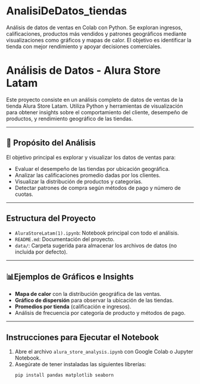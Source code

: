 # AnalisiDeDatos_tiendas
Análisis de datos de ventas en Colab con Python. Se exploran ingresos, calificaciones, productos más vendidos y patrones geográficos mediante visualizaciones como gráficos y mapas de calor. El objetivo es identificar la tienda con mejor rendimiento y apoyar decisiones comerciales.

# Análisis de Datos - Alura Store Latam

Este proyecto consiste en un análisis completo de datos de ventas de la tienda Alura Store Latam. Utiliza Python y herramientas de visualización para obtener insights sobre el comportamiento del cliente, desempeño de productos, y rendimiento geográfico de las tiendas.

---

## 📌 Propósito del Análisis

El objetivo principal es explorar y visualizar los datos de ventas para:

- Evaluar el desempeño de las tiendas por ubicación geográfica.
- Analizar las calificaciones promedio dadas por los clientes.
- Visualizar la distribución de productos y categorías.
- Detectar patrones de compra según métodos de pago y número de cuotas.

---

## Estructura del Proyecto

- `AluraStoreLatam(1).ipynb`: Notebook principal con todo el análisis.
- `README.md`: Documentación del proyecto.
- `data/`: Carpeta sugerida para almacenar los archivos de datos (no incluida por defecto).

---

## 📊Ejemplos de Gráficos e Insights

- **Mapa de calor** con la distribución geográfica de las ventas.
- **Gráfico de dispersión** para observar la ubicación de las tiendas.
- **Promedios por tienda** (calificación e ingresos).
- Análisis de frecuencia por categoría de producto y métodos de pago.

---

## Instrucciones para Ejecutar el Notebook

1. Abre el archivo `alura_store_analysis.ipynb` con Google Colab o Jupyter Notebook.
2. Asegúrate de tener instaladas las siguientes librerías:
   ```bash
   pip install pandas matplotlib seaborn
